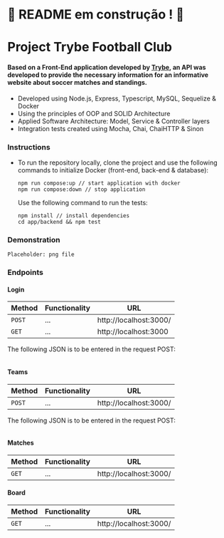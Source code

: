 # :construction: README em construção ! :construction:

# Project Trybe Football Club

#### Based on a Front-End application developed by [Trybe](https://betrybe.com/), an API was developed to provide the necessary information for an informative website about soccer matches and standings.

* Developed using Node.js, Express, Typescript, MySQL, Sequelize & Docker
* Using the principles of OOP and SOLID Architecture
* Applied Software Architecture: Model, Service & Controller layers
* Integration tests created using Mocha, Chai, ChaiHTTP & Sinon

### Instructions
* To run the repository locally, clone the project and use the following commands to initialize Docker (front-end, back-end & database):

  ```
  npm run compose:up // start application with docker
  npm run compose:down // stop application
  ```

  Use the following command to run the tests:
    ```
    npm install // install dependencies
    cd app/backend && npm test
    ```

### Demonstration

`Placeholder: png file `

### Endpoints
#### Login

  | Method     | Functionality | URL |
  | ----------- | ----------- | ----------- |
  | `POST`   | ... | http://localhost:3000/ |
  | `GET`   | ... | http://localhost:3000 |

The following JSON is to be entered in the request POST:
  ```

  ```

#### Teams

  | Method     | Functionality | URL |
  | ----------- | ----------- | ----------- |
  | `POST`   | ... | http://localhost:3000/ |

The following JSON is to be entered in the request POST:
  ```

  ```

#### Matches

  | Method     | Functionality | URL |
  | ----------- | ----------- | ----------- |
  | `GET`   | ... | http://localhost:3000/ |


#### Board

  | Method     | Functionality | URL |
  | ----------- | ----------- | ----------- |
  | `GET`   | ... | http://localhost:3000/ |
